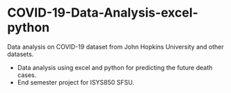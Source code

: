 # COVID-19-Data-Analysis-excel-python <br>
Data analysis on COVID-19 dataset from John Hopkins University and other datasets.<br>

- Data analysis using excel and python for predicting the future death cases. <br>
- End semester project for ISYS850 SFSU.
